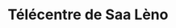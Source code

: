 ---
title: "Télécentre de Saa Lèno"
url: /kobikoro/telecentre-de-saa-leno/
shop: téléphone portable
---